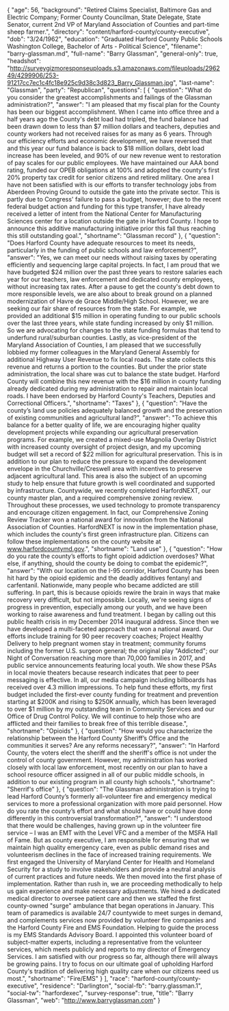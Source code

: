 {
  "age": 56,
  "background": "Retired Claims Specialist, Baltimore Gas and Electric Company; Former County Councilman, State Delegate, State Senator,  current 2nd VP of Maryland Association of Counties and part-time sheep farmer.",
  "directory": "content/harford-county/county-executive",
  "dob": "3/24/1962",
  "education": "Graduated Harford County Public Schools Washington College, Bachelor of Arts - Political Science",
  "filename": "barry-glassman.md",
  "full-name": "Barry Glassman",
  "general-only": true,
  "headshot": "http://surveygizmoresponseuploads.s3.amazonaws.com/fileuploads/296249/4299906/253-91217cc7ec1c4fc18e925c9d38c3d823_Barry_Glassman.jpg",
  "last-name": "Glassman",
  "party": "Republican",
  "questions": [
    {
      "question": "What do you consider the greatest accomplishments and failings of the Glassman administration?",
      "answer": "I am pleased that my fiscal plan for the County has been our biggest accomplishment.  When I came into office three and a half years ago the County's debt load had tripled, the fund balance had been drawn down to less than $7 million dollars and teachers, deputies and county workers had not received raises for as many as 6 years.  Through our efficiency efforts and economic development, we have reversed that and this year our fund balance is back to $18 million dollars, debt load increase has been leveled, and 90% of our new revenue went to restoration of pay scales for our public employees.  We have maintained our AAA bond rating, funded our OPEB obligations at 100% and adopted the county's first 20% property tax credit for senior citizens and retired military. One area I have not been satisfied with is our efforts to transfer technology jobs from Aberdeen Proving Ground to outside the gate into the private sector.  This is partly due to Congress' failure to pass a budget, however; due to the recent federal budget action and funding for this type transfer, I have already received a letter of intent from the National Center for Manufacturing Sciences center for a location outside the gate in Harford County.  I hope to announce this additive manufacturing initiative prior this fall thus reaching this still outstanding goal.",
      "shortname": "Glassman record"
    },
    {
      "question": "Does Harford County have adequate resources to meet its needs, particularly in the funding of public schools and law enforcement?",
      "answer": "Yes, we can meet our needs without raising taxes by operating efficiently and sequencing large capital projects. In fact, I am proud that we have budgeted $24 million over the past three years to restore salaries each year for our teachers, law enforcement and dedicated county employees, without increasing tax rates.  After a pause to get the county's debt down to more responsible levels, we are also about to break ground on a planned modernization of Havre de Grace Middle/High School. However, we are seeking our fair share of resources from the state. For example, we provided an additional $15 million in operating funding to our public schools over the last three years, while state funding increased by only $1 million. So we are advocating for changes to the state funding formulas that tend to underfund rural/suburban counties. Lastly, as vice-president of the Maryland Association of Counties, I am pleased that we successfully lobbied my former colleagues in the Maryland General Assembly for additional Highway User Revenue to fix local roads. The state collects this revenue and returns a portion to the counties. But under the prior state administration, the local  share was cut to balance the state budget. Harford County will combine this new revenue with the $16 million in county funding already dedicated during my administration to repair and maintain local roads. I have been endorsed by Harford County's Teachers, Deputies and Correctional Officers.",
      "shortname": "Taxes"
    },
    {
      "question": "Have the county’s land use policies adequately balanced growth and the preservation of existing communities and agricultural land?",
      "answer": "To achieve this balance for a better quality of life, we are encouraging higher quality development projects while expanding our agricultural preservation programs. For example, we created a mixed-use Magnolia Overlay District with increased county oversight of project design, and my upcoming budget will set a record of $22 million for agricultural preservation. This is in addition to our plan to reduce the pressure to expand the development envelope in the Churchville/Creswell area with incentives to preserve adjacent agricultural land. This area is also the subject of an upcoming study to help ensure that future growth is well coordinated and supported by infrastructure.  Countywide, we recently completed HarfordNEXT, our county master plan, and a required comprehensive zoning review. Throughout these processes, we used technology to promote transparency and encourage citizen engagement. In fact, our Comprehensive Zoning Review Tracker won a national award for innovation from the National Association of Counties. HarfordNEXT is now in the implementation phase, which includes the county's first green infrastructure plan. Citizens can follow these implementations on the county website at www.harfordcountymd.gov.",
      "shortname": "Land use"
    },
    {
      "question": "How do you rate the county’s efforts to fight opioid addiction overdoses? What else, if anything, should the county be doing to combat the epidemic?",
      "answer": "With our location on the I-95 corridor, Harford County has been hit hard by the opioid epidemic and the deadly additives fentanyl and carfentanil. Nationwide, many people who became addicted are still suffering. In part, this is because opioids rewire the brain in ways that make recovery very difficult, but not impossible.  Locally, we're seeing signs of progress in prevention, especially among our youth, and we have been working to raise awareness and fund treatment. I began by calling out this public health crisis in my December 2014 inaugural address.  Since then we have developed a multi-faceted approach that won a national award. Our efforts include training for 90 peer recovery coaches; Project Healthy Delivery to help pregnant women stay in treatment; community forums including the former U.S. surgeon general; the original play \"Addicted\"; our Night of Conversation reaching more than 70,000 families in 2017, and public service announcements featuring local youth. We show these PSAs in local movie theaters because research indicates that peer to peer messaging is effective. In all, our media campaign including billboards has received over 4.3 million impressions. To help fund these efforts, my first budget included the first-ever county funding for treatment and prevention starting at $200K and rising to $250K annually, which has been leveraged to over $1 million by my outstanding team in Community Services and our Office of Drug Control Policy. We will continue to help those who are afflicted and their families to break free of this terrible disease.",
      "shortname": "Opioids"
    },
    {
      "question": "How would you characterize the relationship between the Harford County Sheriff’s Office and the communities it serves? Are any reforms necessary?",
      "answer": "In Harford County, the voters elect the sheriff and the sheriff's office is not under the control of county government. However, my administration has worked closely with local law enforcement, most recently on our plan to have a school resource officer assigned in all of our public middle schools, in addition to our existing program in all county high schools.",
      "shortname": "Sherrif's office"
    },
    {
      "question": "The Glassman administration is trying to lead Harford County’s formerly all-volunteer fire and emergency medical services to more a professional organization with more paid personnel. How do you rate the county’s effort and what should have or could have done differently in this controversial transformation?",
      "answer": "I understood that there would be challenges, having grown up in the volunteer fire service – I was an EMT with the Level VFC and a member of the MSFA Hall of Fame.  But as county executive, I am responsible for ensuring that we maintain high quality emergency care, even as public demand rises and volunteerism declines in the face of increased training requirements. We first engaged the University of Maryland Center for Health and Homeland Security for a study to involve stakeholders and provide a neutral analysis of current practices and future needs. We then moved into the first phase of implementation. Rather than rush in, we are proceeding methodically to help us gain experience and make necessary adjustments. We hired a dedicated medical director to oversee patient care and then we staffed the first county-owned \"surge\" ambulance that began operations in January. This team of paramedics is available 24/7 countywide to meet surges in demand, and complements services now provided by volunteer fire companies and the Harford County Fire and EMS Foundation. Helping to guide the process is my EMS Standards Advisory Board. I appointed this volunteer board of subject-matter experts, including a representative from the volunteer services, which meets publicly and reports to my director of Emergency Services.  I am satisfied with our progress so far, although there will always be growing pains. I try to focus on our ultimate goal of upholding Harford County's tradition of delivering high quality care when our citizens need us most.",
      "shortname": "Fire/EMS"
    }
  ],
  "race": "harford-county/county-executive",
  "residence": "Darlington",
  "social-fb": "barry.glassman.1",
  "social-tw": "harfordexec",
  "survey-response": true,
  "title": "Barry Glassman",
  "web": "http://www.barryglassman.com"
}
